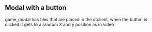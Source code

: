 ## Modal with a button
game_modal has files that are placed in the otclient, when the button is clicked it gets to a random X and  y position as in video